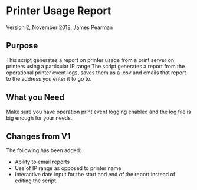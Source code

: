 # Printer Usage Report
Version 2, November 2018, James Pearman

## Purpose
This script generates a report on printer usage from a print server on printers using a particular IP range.The script generates a report from the operational printer event logs, saves them as a .csv and emails that report to the address you enter it to go to.

## What you Need
Make sure you have operation print event logging enabled and the log file is big enough for your needs.

## Changes from V1
The following has been added:
- Ability to email reports
- Use of IP range as opposed to printer name
- Interactive date input for the start and end of the report instead of editing the script.
